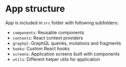 # App structure

App is included in `src` folder with following subfolders:

* `components`: Reusable components
* `contexts`: React context providers
* `graphql`: GraphQL queries, mutations and fragments
* `hooks`: Custom React hooks
* `screens`: Application screens built with components
* `utils`: Different helper utils for application
